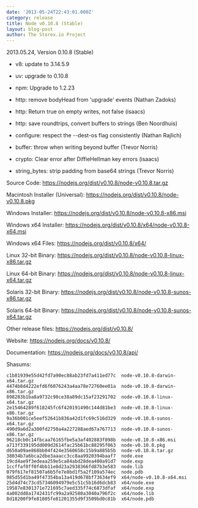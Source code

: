 ```yaml
---
date: '2013-05-24T22:43:01.000Z'
category: release
title: Node v0.10.8 (Stable)
layout: blog-post
author: The Storex.io Project
---
```


2013.05.24, Version 0.10.8 (Stable)

- v8: update to 3.14.5.9

- uv: upgrade to 0.10.8

- npm: Upgrade to 1.2.23

- http: remove bodyHead from 'upgrade' events (Nathan Zadoks)

- http: Return true on empty writes, not false (isaacs)

- http: save roundtrips, convert buffers to strings (Ben Noordhuis)

- configure: respect the --dest-os flag consistently (Nathan Rajlich)

- buffer: throw when writing beyond buffer (Trevor Norris)

- crypto: Clear error after DiffieHellman key errors (isaacs)

- string_bytes: strip padding from base64 strings (Trevor Norris)

Source Code: https://nodejs.org/dist/v0.10.8/node-v0.10.8.tar.gz

Macintosh Installer (Universal): https://nodejs.org/dist/v0.10.8/node-v0.10.8.pkg

Windows Installer: https://nodejs.org/dist/v0.10.8/node-v0.10.8-x86.msi

Windows x64 Installer: https://nodejs.org/dist/v0.10.8/x64/node-v0.10.8-x64.msi

Windows x64 Files: https://nodejs.org/dist/v0.10.8/x64/

Linux 32-bit Binary: https://nodejs.org/dist/v0.10.8/node-v0.10.8-linux-x86.tar.gz

Linux 64-bit Binary: https://nodejs.org/dist/v0.10.8/node-v0.10.8-linux-x64.tar.gz

Solaris 32-bit Binary: https://nodejs.org/dist/v0.10.8/node-v0.10.8-sunos-x86.tar.gz

Solaris 64-bit Binary: https://nodejs.org/dist/v0.10.8/node-v0.10.8-sunos-x64.tar.gz

Other release files: https://nodejs.org/dist/v0.10.8/

Website: https://nodejs.org/docs/v0.10.8/

Documentation: https://nodejs.org/docs/v0.10.8/api/

Shasums:

```
c1b81939e55d42fd7a90ec88ab23fd7a411ed77c  node-v0.10.8-darwin-x64.tar.gz
4474b8d4222efd6f6076243a4aa78e72760ee01a  node-v0.10.8-darwin-x86.tar.gz
898283b1ba8a9732c98ce38a89dc15af23291702  node-v0.10.8-linux-x64.tar.gz
2e15464289f618245fc6f420191490c144d81be3  node-v0.10.8-linux-x86.tar.gz
9a36b001ce5eef52641b836a42d1fc69c516d329  node-v0.10.8-sunos-x64.tar.gz
490d9a6d2a300fd2750a4a227288aed67a767713  node-v0.10.8-sunos-x86.tar.gz
96218cb0c14fbcaa76165fbe5a3af402883f898b  node-v0.10.8-x86.msi
a713f339195dd009d2614fac25b61bc88295f063  node-v0.10.8.pkg
d650a09ae868bb04f424e3560658c15b9a885b5b  node-v0.10.8.tar.gz
38034b7a6bca2dbe3aaacc3cc8aa9920394baaf7  node.exe
19cd4ae9f3edeaa259e5ca84abd28dea400a91d7  node.exp
1ccffaf0ff0f4bb11e8d23a2938366fd87b3e583  node.lib
079f617ef81507a6b5fe7e8bd1f5a2f109a574ec  node.pdb
985d55d1ba49f47354ba13a419d678bf73634ef9  x64/node-v0.10.8-x64.msi
25d4d74c73cd57346094979e5c51c5b16d6dcb83  x64/node.exe
19587e8301371e721695c7aed335f74c6873dfaf  x64/node.exp
4a002dd8a1742431fc99a2a92580a3040a796f2c  x64/node.lib
8d18200f9fe81805fe81201355d9f3509bd0c81b  x64/node.pdb
```
